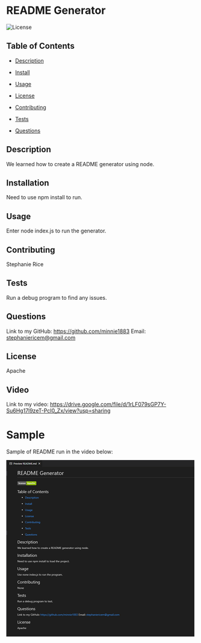 # README Generator

![License](https://img.shields.io/badge/license-Apache-green.svg)

## Table of Contents

- [Description](#description)

- [Install](#installation)

- [Usage](#usage)

- [License](#license)

- [Contributing](#contributing)

- [Tests](#tests)

- [Questions](#questions)

## Description

We learned how to create a README generator using node.

## Installation

Need to use npm install to run.

## Usage

Enter node index.js to run the generator.

## Contributing

Stephanie Rice

## Tests

Run a debug program to find any issues.

## Questions

Link to my GitHub: https://github.com/minnie1883
Email: stephaniericem@gmail.com

## License

Apache

## Video

Link to my video: https://drive.google.com/file/d/1rLF079sGP7Y-Su6Hg17l9zeT-PcI0_Zx/view?usp=sharing

# Sample

Sample of README run in the video below:

![screenshot](./Images/ReadmeImage.PNG)
